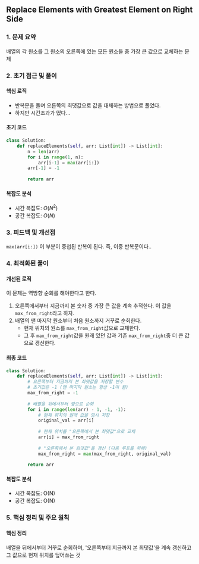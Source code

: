 ## Replace Elements with Greatest Element on Right Side

### 1. 문제 요약

배열의 각 원소를 그 원소의 오른쪽에 있는 모든 원소들 중 가장 큰 값으로 교체하는 문제

### 2. 초기 접근 및 풀이

#### 핵심 로직

- 반복문을 돌며 오른쪽의 최댓값으로 값을 대체하는 방법으로 풀었다.
- 하지만 시간초과가 떴다...

#### 초기 코드

```python
class Solution:
    def replaceElements(self, arr: List[int]) -> List[int]:
        n = len(arr)
        for i in range(1, n):
            arr[i-1] = max(arr[i:])
        arr[-1] = -1
        
        return arr
```

#### 복잡도 분석

- 시간 복잡도: $O(N^2)$
- 공간 복잡도: $O(N)$

### 3. 피드백 및 개선점

`max(arr[i:])` 이 부분이 중첩된 반복이 된다. 즉, 이중 반복문이다..

### 4. 최적화된 풀이

#### 개선된 로직

이 문제는 역방향 순회를 해야한다고 한다.

1. 오른쪽에서부터 지금까지 본 숫자 중 가장 큰 값을 계속 추적한다. 이 값을 `max_from_right`라고 하자.
2. 배열의 맨 마지막 원소부터 처음 원소까지 거꾸로 순회한다.
   - 현재 위치의 원소를 `max_from_right`값으로 교체한다.
   - 그 후 `max_from_right`값을 원래 있던 값과 기존 `max_from_right`중 더 큰 값으로 갱신한다.

#### 최종 코드

```python
class Solution:
    def replaceElements(self, arr: List[int]) -> List[int]:
        # 오른쪽부터 지금까지 본 최댓값을 저장할 변수
        # 초기값은 -1 (맨 마지막 원소는 항상 -1이 됨)
        max_from_right = -1
        
        # 배열을 뒤에서부터 앞으로 순회
        for i in range(len(arr) - 1, -1, -1):
            # 현재 위치의 원래 값을 임시 저장
            original_val = arr[i]
            
            # 현재 위치를 "오른쪽에서 본 최댓값"으로 교체
            arr[i] = max_from_right
            
            # "오른쪽에서 본 최댓값"을 갱신 (다음 루프를 위해)
            max_from_right = max(max_from_right, original_val)
            
        return arr
```

#### 복잡도 분석

- 시간 복잡도: O(N)
- 공간 복잡도: O(N)

### 5. 핵심 정리 및 주요 원칙

#### 핵심 정리

배열을 뒤에서부터 거꾸로 순회하며, '오른쪽부터 지금까지 본 최댓값'을 계속 갱신하고 그 값으로 현재 위치를 덮어쓰는 것